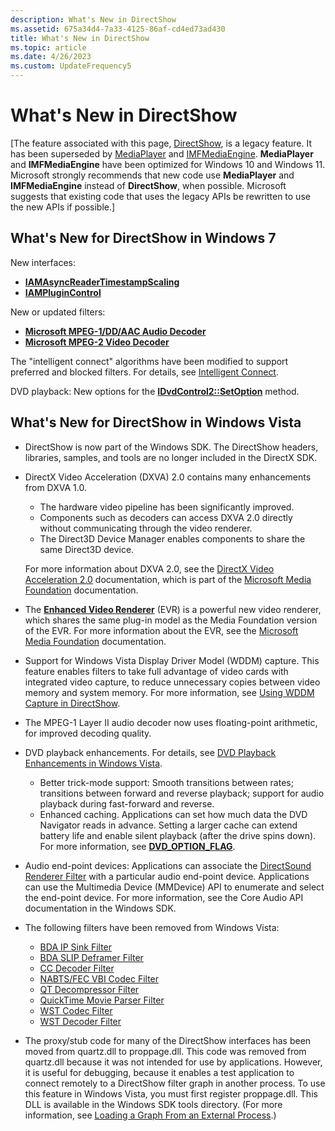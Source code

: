 ```yaml
---
description: What's New in DirectShow
ms.assetid: 675a34d4-7a33-4125-86af-cd4ed73ad430
title: What's New in DirectShow
ms.topic: article
ms.date: 4/26/2023
ms.custom: UpdateFrequency5
---
```


# What's New in DirectShow

\[The feature associated with this page, [DirectShow](/windows/win32/directshow/directshow), is a legacy feature. It has been superseded by [MediaPlayer](/uwp/api/Windows.Media.Playback.MediaPlayer) and [IMFMediaEngine](/windows/win32/api/mfmediaengine/nn-mfmediaengine-imfmediaengine). **MediaPlayer** and **IMFMediaEngine** have been optimized for Windows 10 and Windows 11. Microsoft strongly recommends that new code use **MediaPlayer** and **IMFMediaEngine** instead of **DirectShow**, when possible. Microsoft suggests that existing code that uses the legacy APIs be rewritten to use the new APIs if possible.\]

## What's New for DirectShow in Windows 7

New interfaces:

-   [**IAMAsyncReaderTimestampScaling**](/windows/desktop/api/Strmif/nn-strmif-iamasyncreadertimestampscaling)
-   [**IAMPluginControl**](/windows/desktop/api/Strmif/nn-strmif-iamplugincontrol)

New or updated filters:

-   [**Microsoft MPEG-1/DD/AAC Audio Decoder**](microsoft-mpeg-1-dd-audio-decoder.md)
-   [**Microsoft MPEG-2 Video Decoder**](microsoft-mpeg-2-video-decoder.md)

The "intelligent connect" algorithms have been modified to support preferred and blocked filters. For details, see [Intelligent Connect](intelligent-connect.md).

DVD playback: New options for the [**IDvdControl2::SetOption**](/windows/desktop/api/Strmif/nf-strmif-idvdcontrol2-setoption) method.

## What's New for DirectShow in Windows Vista

-   DirectShow is now part of the Windows SDK. The DirectShow headers, libraries, samples, and tools are no longer included in the DirectX SDK.
-   DirectX Video Acceleration (DXVA) 2.0 contains many enhancements from DXVA 1.0.

    -   The hardware video pipeline has been significantly improved.
    -   Components such as decoders can access DXVA 2.0 directly without communicating through the video renderer.
    -   The Direct3D Device Manager enables components to share the same Direct3D device.

    For more information about DXVA 2.0, see the [DirectX Video Acceleration 2.0](../medfound/directx-video-acceleration-2-0.md) documentation, which is part of the [Microsoft Media Foundation](../medfound/microsoft-media-foundation-sdk.md) documentation.

-   The [**Enhanced Video Renderer**](enhanced-video-renderer-filter.md) (EVR) is a powerful new video renderer, which shares the same plug-in model as the Media Foundation version of the EVR. For more information about the EVR, see the [Microsoft Media Foundation](../medfound/microsoft-media-foundation-sdk.md) documentation.
-   Support for Windows Vista Display Driver Model (WDDM) capture. This feature enables filters to take full advantage of video cards with integrated video capture, to reduce unnecessary copies between video memory and system memory. For more information, see [Using WDDM Capture in DirectShow](using-wddm-capture-in-directshow.md).
-   The MPEG-1 Layer II audio decoder now uses floating-point arithmetic, for improved decoding quality.
-   DVD playback enhancements. For details, see [DVD Playback Enhancements in Windows Vista](dvd-playback-enhancements-in-windows-vista.md).
    -   Better trick-mode support: Smooth transitions between rates; transitions between forward and reverse playback; support for audio playback during fast-forward and reverse.
    -   Enhanced caching. Applications can set how much data the DVD Navigator reads in advance. Setting a larger cache can extend battery life and enable silent playback (after the drive spins down). For more information, see [**DVD\_OPTION\_FLAG**](/windows/win32/api/strmif/ne-strmif-dvd_option_flag).
-   Audio end-point devices: Applications can associate the [DirectSound Renderer Filter](directsound-renderer-filter.md) with a particular audio end-point device. Applications can use the Multimedia Device (MMDevice) API to enumerate and select the end-point device. For more information, see the Core Audio API documentation in the Windows SDK.
-   The following filters have been removed from Windows Vista:
    -   [BDA IP Sink Filter](/previous-versions/windows/desktop/mstv/bda-ip-sink-filter)
    -   [BDA SLIP Deframer Filter](/previous-versions/windows/desktop/mstv/bda-slip-deframer-filter)
    -   [CC Decoder Filter](cc-decoder-filter.md)
    -   [NABTS/FEC VBI Codec Filter](/previous-versions/windows/desktop/mstv/nabts-fec-vbi-codec-filter)
    -   [QT Decompressor Filter](qt-decompressor-filter.md)
    -   [QuickTime Movie Parser Filter](quicktime-movie-parser-filter.md)
    -   [WST Codec Filter](wst-codec-filter.md)
    -   [WST Decoder Filter](wst-decoder-filter.md)
-   The proxy/stub code for many of the DirectShow interfaces has been moved from quartz.dll to proppage.dll. This code was removed from quartz.dll because it was not intended for use by applications. However, it is useful for debugging, because it enables a test application to connect remotely to a DirectShow filter graph in another process. To use this feature in Windows Vista, you must first register proppage.dll. This DLL is available in the Windows SDK tools directory. (For more information, see [Loading a Graph From an External Process](loading-a-graph-from-an-external-process.md).)

 

 
